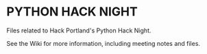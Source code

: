 # PYTHON HACK NIGHT
Files related to Hack Portland's Python Hack Night. 

See the Wiki for more information, including meeting notes and files. 
